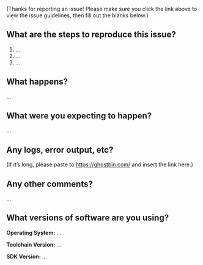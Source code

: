 (Thanks for reporting an issue! Please make sure you click the link above to view the issue guidelines, then fill out the blanks below.)

## What are the steps to reproduce this issue?

1. …
2. …
3. …

## What happens?

…

## What were you expecting to happen?

…

## Any logs, error output, etc?

(If it’s long, please paste to https://ghostbin.com/ and insert the link here.)

## Any other comments?

…

## What versions of software are you using?

**Operating System:** …

**Toolchain Version:** …

**SDK Version:** …
